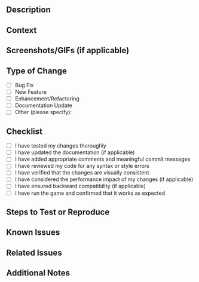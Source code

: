 <!--- Provide a concise summary of your changes in the Title above -->

## Description
<!--- Provide a brief overview of the changes made in this pull request -->

## Context
<!--- Describe the background or context of the changes made -->
<!--- Include any relevant information or references -->

## Screenshots/GIFs (if applicable)
<!--- Embed screenshots or GIFs to visually showcase the changes made -->
<!--- Remove this section if not applicable -->

## Type of Change
<!--- Mark the relevant options with "x" -->
- [ ] Bug Fix
- [ ] New Feature
- [ ] Enhancement/Refactoring
- [ ] Documentation Update
- [ ] Other (please specify):

## Checklist
<!--- Mark the completed tasks with "x" -->
- [ ] I have tested my changes thoroughly
- [ ] I have updated the documentation (if applicable)
- [ ] I have added appropriate comments and meaningful commit messages
- [ ] I have reviewed my code for any syntax or style errors
- [ ] I have verified that the changes are visually consistent
- [ ] I have considered the performance impact of my changes (if applicable)
- [ ] I have ensured backward compatibility (if applicable)
- [ ] I have run the game and confirmed that it works as expected

## Steps to Test or Reproduce
<!--- Provide step-by-step instructions to test or reproduce the changes -->
<!--- Include any specific details or requirements -->

## Known Issues
<!--- List any known issues or limitations introduced by this pull request -->

## Related Issues
<!--- Mention any related issues or pull requests -->

## Additional Notes
<!--- Add any additional notes or comments that may be helpful -->
